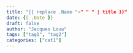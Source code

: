 ```yaml
---
title: "{{ replace .Name "-" " " | title }}"
date: {{ .Date }}
draft: false
author: "Jacques Louw"
tags: ["tag1", "tag2"]
categories: ["cat1"]
---
```

